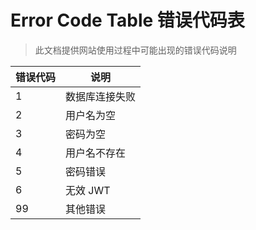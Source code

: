 # Error Code Table 错误代码表

> 此文档提供网站使用过程中可能出现的错误代码说明

| 错误代码 | 说明           |
| -------- | -------------- |
| 1        | 数据库连接失败 |
| 2        | 用户名为空     |
| 3        | 密码为空       |
| 4        | 用户名不存在   |
| 5        | 密码错误       |
| 6        | 无效 JWT       |
| 99       | 其他错误       |
